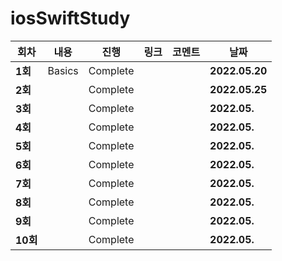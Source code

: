 # iosSwiftStudy

| 회차    | 내용                                           | 진행 | 링크                                                         | 코멘트                                                  | 날짜           |
| ------- | ---------------------------------------------- | ---- | ------------------------------------------------------------ | ------------------------------------------------------- | -------------- |
| **1회** | Basics | Complete |  |  | **2022.05.20** |
| **2회** |  | Complete |  |  | **2022.05.25** |
| **3회** |  | Complete |  |  | **2022.05.** |
| **4회** |  | Complete |  |  | **2022.05.** |
| **5회** |  | Complete |  |  | **2022.05.** |
| **6회** |  | Complete |  |  | **2022.05.** |
| **7회** |  | Complete |  |  | **2022.05.** |
| **8회** |  | Complete |  |  | **2022.05.** |
| **9회** |  | Complete |  |  | **2022.05.** |
| **10회** |  | Complete |  |  | **2022.05.** |
